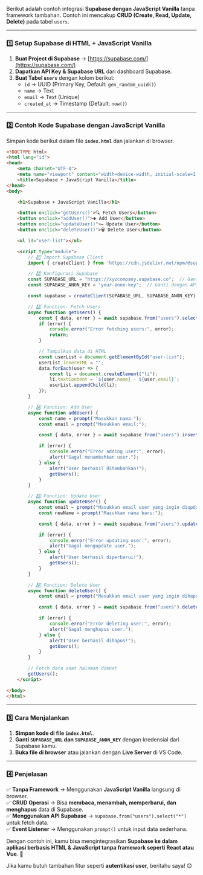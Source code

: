 Berikut adalah contoh integrasi **Supabase dengan JavaScript Vanilla** tanpa framework tambahan. Contoh ini mencakup **CRUD (Create, Read, Update, Delete)** pada tabel `users`.  

---

### **1️⃣ Setup Supabase di HTML + JavaScript Vanilla**
1. **Buat Project di Supabase** → [https://supabase.com/](https://supabase.com/)  
2. **Dapatkan API Key & Supabase URL** dari dashboard Supabase.  
3. **Buat Tabel `users`** dengan kolom berikut:  
   - `id` → UUID (Primary Key, Default: `gen_random_uuid()`)  
   - `name` → Text  
   - `email` → Text (Unique)  
   - `created_at` → Timestamp (Default: `now()`)  

---

### **2️⃣ Contoh Kode Supabase dengan JavaScript Vanilla**
Simpan kode berikut dalam file **`index.html`** dan jalankan di browser.

```html
<!DOCTYPE html>
<html lang="id">
<head>
    <meta charset="UTF-8">
    <meta name="viewport" content="width=device-width, initial-scale=1.0">
    <title>Supabase + JavaScript Vanilla</title>
</head>
<body>

    <h1>Supabase + JavaScript Vanilla</h1>

    <button onclick="getUsers()">🔍 Fetch Users</button>
    <button onclick="addUser()">➕ Add User</button>
    <button onclick="updateUser()">✏️ Update User</button>
    <button onclick="deleteUser()">🗑️ Delete User</button>

    <ul id="user-list"></ul>

    <script type="module">
        // 1️⃣ Import Supabase Client
        import { createClient } from 'https://cdn.jsdelivr.net/npm/@supabase/supabase-js/+esm';

        // 2️⃣ Konfigurasi Supabase
        const SUPABASE_URL = "https://xyzcompany.supabase.co";  // Ganti dengan URL Supabase kamu
        const SUPABASE_ANON_KEY = "your-anon-key";  // Ganti dengan API Key kamu

        const supabase = createClient(SUPABASE_URL, SUPABASE_ANON_KEY);

        // 3️⃣ Function: Fetch Users
        async function getUsers() {
            const { data, error } = await supabase.from("users").select("*");
            if (error) {
                console.error("Error fetching users:", error);
                return;
            }

            // Tampilkan data di HTML
            const userList = document.getElementById("user-list");
            userList.innerHTML = "";
            data.forEach(user => {
                const li = document.createElement("li");
                li.textContent = `${user.name} - ${user.email}`;
                userList.appendChild(li);
            });
        }

        // 4️⃣ Function: Add User
        async function addUser() {
            const name = prompt("Masukkan nama:");
            const email = prompt("Masukkan email:");

            const { data, error } = await supabase.from("users").insert([{ name, email }]);

            if (error) {
                console.error("Error adding user:", error);
                alert("Gagal menambahkan user.");
            } else {
                alert("User berhasil ditambahkan!");
                getUsers();
            }
        }

        // 5️⃣ Function: Update User
        async function updateUser() {
            const email = prompt("Masukkan email user yang ingin diupdate:");
            const newName = prompt("Masukkan nama baru:");

            const { data, error } = await supabase.from("users").update({ name: newName }).eq("email", email);

            if (error) {
                console.error("Error updating user:", error);
                alert("Gagal mengupdate user.");
            } else {
                alert("User berhasil diperbarui!");
                getUsers();
            }
        }

        // 6️⃣ Function: Delete User
        async function deleteUser() {
            const email = prompt("Masukkan email user yang ingin dihapus:");

            const { data, error } = await supabase.from("users").delete().eq("email", email);

            if (error) {
                console.error("Error deleting user:", error);
                alert("Gagal menghapus user.");
            } else {
                alert("User berhasil dihapus!");
                getUsers();
            }
        }

        // Fetch data saat halaman dimuat
        getUsers();
    </script>

</body>
</html>
```

---

### **3️⃣ Cara Menjalankan**
1. **Simpan kode di file `index.html`**.  
2. **Ganti `SUPABASE_URL` dan `SUPABASE_ANON_KEY`** dengan kredensial dari Supabase kamu.  
3. **Buka file di browser** atau jalankan dengan **Live Server** di VS Code.  

---

### **4️⃣ Penjelasan**
✅ **Tanpa Framework** → Menggunakan **JavaScript Vanilla** langsung di browser.  
✅ **CRUD Operasi** → Bisa **membaca, menambah, memperbarui, dan menghapus** data di Supabase.  
✅ **Menggunakan API Supabase** → `supabase.from("users").select("*")` untuk fetch data.  
✅ **Event Listener** → Menggunakan `prompt()` untuk input data sederhana.  

Dengan contoh ini, kamu bisa mengintegrasikan **Supabase ke dalam aplikasi berbasis HTML & JavaScript tanpa framework seperti React atau Vue**. 🚀  

Jika kamu butuh tambahan fitur seperti **autentikasi user**, beritahu saya! 😊